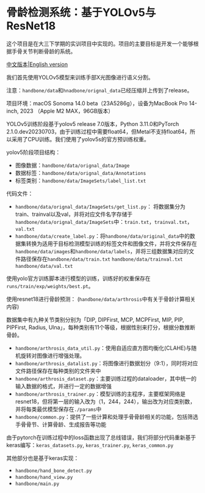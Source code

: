 # 骨龄检测系统：基于YOLOv5与ResNet18

这个项目是在大三下学期的实训项目中实现的。项目的主要目标是开发一个能够根据手骨关节判断骨龄的系统。

[中文版本](#README)|[English version](#README.en)

我们首先使用YOLOv5模型来训练手部X光图像进行语义分割。

注意：`handbone/data`和`hnadbone/orignal_data`已经压缩并上传到了release。

项目环境：macOS Sonoma 14.0 beta（23A5286g），设备为MacBook Pro 14-inch, 2023 （Apple M2 MAX，96GB版本）

YOLOv5训练阶段基于yolov5 release 7.0版本，Python 3.11.0和PyTorch 2.1.0.dev20230703，由于训练过程中需要float64，但Metal不支持float64，所以采用了CPU训练。我们使用了yolov5s的官方预训练权重。

yolov5阶段项目结构： 
- 图像数据：`handbone/data/orignal_data/Image`
- 数据标签：`handbone/data/orignal_data/Annotations`
- 标签类别：`handbone/data/ImageSets/label_list.txt`

代码文件： 
- `handbone/data/orignal_data/ImageSets/get_list.py`： 将数据集分为train、trainval以及val，并将对应文件名字存储于`handbone/data/orignal_data/ImageSets`中：`train.txt`，`trainval.txt`，`val.txt`
- `handbone/data/create_label.py`：将`handbone/data/original_data`中的数据集转换为适用于目标检测模型训练的标签文件和图像文件，并将文件保存在`handbone/data/images`和`handbone/data/labels`，并将三组数据集对应的文件路径保存在`handbone/data/train.txt` `handbone/data/trainval.txt` `handbone/data/val.txt`

使用yolo官方训练脚本进行模型的训练，训练好的权重保存在`runs/train/exp/weights/best.pt`。

使用resnet18进行骨龄预测：
(`handbone/data/arthrosis`中有关于骨龄计算相关内容)

数据集中有九种关节类别分别为「DIP, DIPFirst, MCP, MCPFirst, MIP, PIP, PIPFirst, Radius, Ulna」，每种类别有11个等级，根据性别来打分，根据分数推断骨龄。

- `handbone/arthrosis_data_util.py`：使用自适应直方图均衡化(CLAHE)与随机旋转对图像进行增强处理。
- `handbone/arthrosis_datalist.py`：将图像进行数据划分（9:1），同时将对应文件路径保存在每种类别的文件夹中
- `handbone/arthrosis_dataset.py`：主要训练过程的dataloader，其中统一的输入数据的格式，并进行一定的数据增强
- `handbone/arthrosis_trainer.py`：模型训练的主程序，主要框架网络是resnet18，但将第一层的输入改为（1，244，244），输出改为对应类别数，并将每类最优模型保存在`./params`中
- `handbone/common.py`：提供了一些计算和处理手骨骨龄相关的功能，包括筛选手骨骨节、计算骨龄、生成报告等功能

由于pytorch在训练过程中的loss函数出现了总线错误，我们将部分代码重新基于keras编写：`keras_datasets.py`, `keras_trainer.py`, `keras_common.py`

其他部分也是基于keras实现：
- `handbone/hand_bone_detect.py`
- `handbone/hand_view.py`
- `handbone/main.py`
